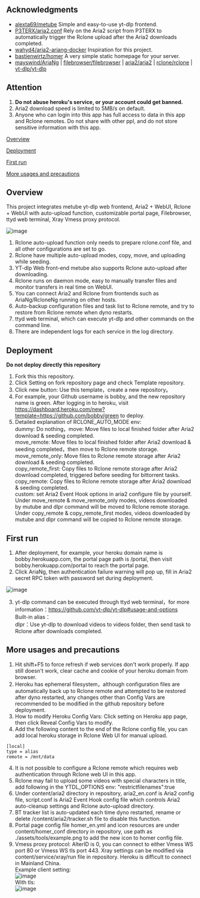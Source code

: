 ## Acknowledgments
- [alexta69/metube](https://github.com/alexta69/metube)  Simple and easy-to-use yt-dlp frontend.
- [P3TERX/aria2.conf](https://github.com/P3TERX/aria2.conf)  Rely on the Aria2 script from P3TERX to automatically trigger the Rclone upload after the Aria2 downloads completed.
- [wahyd4/aria2-ariang-docker](https://github.com/wahyd4/aria2-ariang-docker)  Inspiration for this project.
- [bastienwirtz/homer](https://github.com/bastienwirtz/homer)  A very simple static homepage for your server.
- [mayswind/AriaNg](https://github.com/mayswind/AriaNg) | [filebrowser/filebrowser](https://github.com/filebrowser/filebrowser) | [aria2/aria2](https://github.com/aria2/aria2) | [rclone/rclone](https://github.com/rclone/rclone) | [yt-dlp/yt-dlp](https://github.com/yt-dlp/yt-dlp)
## Attention
 1. **Do not abuse heroku's service, or your account could get banned.**
 2. Aria2 download speed is limited to 5MB/s on default.
 3. Anyone who can login into this app has full access to data in this app and Rclone remotes. Do not share with other ppl, and do not store sensitive information with this app.

[Overview](#Overview) 

[Deployment](#Deployment) 

[First run](#first)  

[More usages and precautions](#more)  

## <a id="Overview"></a>Overview
This project integrates metube yt-dlp web frontend, Aria2 + WebUI, Rclone + WebUI with auto-upload function, customizable portal page, Filebrowser, ttyd web terminal, Xray Vmess proxy protocol.

![image](https://user-images.githubusercontent.com/98247050/165098261-7290ff50-ec0f-47ac-b8ec-7fe09f468a0e.png)

 1. Rclone auto-upload function only needs to prepare rclone.conf file, and all other configurations are set to go.
 2. Rclone have multiple auto-upload modes, copy, move, and uploading while seeding.
 3. YT-dlp Web front-end metube also supports Rclone auto-upload after downloading.
 4. Rclone runs on daemon mode, easy to manually transfer files and monitor transfers in real time on WebUI.
 5. You can connect Aria2 and Rclone from frontends such as AriaNg/RcloneNg running on other hosts.
 6. Auto-backup configuration files and task list to Rclone remote, and try to restore from Rclone remote when dyno restarts.
 7. ttyd web terminal, which can execute yt-dlp and other commands on the command line.
 8. There are independent logs for each service in the log directory.

## <a id="Deployment"></a>Deployment

 **Do not deploy directly this repository**  
 
 1. Fork this this repository.
 2. Click Setting on fork repository page and check Template repository.
 3. Click new button: Use this template，create a new repository。
 4. For example, your Github username is bobby, and the new repository name is green. After logging in to heroku, visit https://dashboard.heroku.com/new?template=https://github.com/bobby/green to deploy.
 5. Detailed explanation of RCLONE_AUTO_MODE env:   
    dummy: Do nothing，move: Move files to local finished folder after Aria2 download & seeding completed.  
    move_remote: Move files to local finished folder after Aria2 download & seeding completed，then move to Rclone remote storage.  
    move_remote_only: Move files to Rclone remote storage after Aria2 download & seeding completed.  
    copy_remote_first: Copy files to Rclone remote storage after Aria2 download completed, triggered before seeding for bittorrent tasks.  
    copy_remote: Copy files to Rclone remote storage after Aria2 download & seeding completed.  
    custom: set Aria2 Event Hook options in aria2 configure file by yourself.     
    Under move_remote & move_remote_only modes, videos downloaded by mutube and dlpr command will be moved to Rclone remote storage.  
    Under copy_remote & copy_remote_first modes, videos downloaded by mutube and dlpr command will be copied to Rclone remote storage.  
 
## <a id="first"></a>First run
 1. After deployment, for example, your heroku domain name is bobby.herokuapp.com, the portal page path is /portal, then visit bobby.herokuapp.com/portal to reach the portal page.
 2. Click AriaNg, then authentication failure warning will pop up, fill in Aria2 secret RPC token with password set during deployment.  

![image](https://user-images.githubusercontent.com/98247050/165651080-b1b79ba6-7cc0-4c7c-b65b-fbc4256f59f9.png)  

 3. yt-dlp command can be executed through ttyd web terminal，for more information：https://github.com/yt-dlp/yt-dlp#usage-and-options  
    Built-in alias：  
    dlpr：Use yt-dlp to download videos to videos folder, then send task to Rclone after downloads completed. 
## <a id="more"></a>More usages and precautions
 1. Hit shift+F5 to force refresh if web services don't work properly. If app still doesn't work, clear cache and cookie of your heroku domain from browser.
 2. Heroku has ephemeral filesystem，although configuration files are automatically back up to Rclone remote and attempted to be restored after dyno restarted, any changes other than Config Vars are recommended to be modified in the github repository before deployment.
 3. How to modify Heroku Config Vars: Click setting on Heroku app page, then click Reveal Config Vars to modify.
 4. Add the following content to the end of the Rclone config file, you can add local heroku storage in Rclone Web UI for manual upload.
```
[local]
type = alias
remote = /mnt/data
```
 4. It is not possible to configure a Rclone remote which requires web authentication through Rclone web UI in this app.
 5. Rclone may fail to upload some videos with special characters in title, add following in the YTDL_OPTIONS env: "restrictfilenames":true
 6. Under content/aria2 directory in repository, aria2_en.conf is Aria2 config file, script.conf is Aria2 Event Hook config file which controls Aria2 auto-cleanup settings and Rclone auto-upload directory.
 7. BT tracker list is auto-updated each time dyno restarted, rename or delete /content/aria2/tracker.sh file to disable this function.
 8. Portal page config file homer_en.yml and icon resources are under content/homer_conf directory in repository, use path as ./assets/tools/example.png to add the new icon to homer config file.
 9. Vmess proxy protocol: AlterID is 0, you can connect to either Vmess WS port 80 or Vmess WS tls port 443. Xray settings can be modified via content/service/xray/run file in repository. Heroku is difficult to connect in Mainland China.     
   Example client setting:   
   ![image](https://user-images.githubusercontent.com/98247050/165655041-9fe1bada-be23-48f1-bcb3-57288e998035.png)    
   With tls:   
   ![image](https://user-images.githubusercontent.com/98247050/165655141-76846405-595d-4197-b020-e29d71e1f12c.png)



